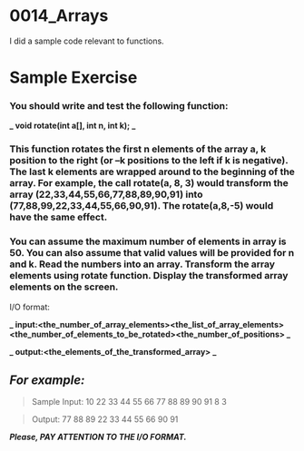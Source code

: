 # 0014_Arrays

I did a sample code relevant to functions.

# Sample Exercise

### You should write and test the following function:

**_ void rotate(int a[], int n, int k); _**

### This function rotates the first n elements of the array a, k position to the right (or –k positions to the left if k is negative). The last k elements are wrapped around to the beginning of the array. For example, the call rotate(a, 8, 3) would transform the array (22,33,44,55,66,77,88,89,90,91) into (77,88,99,22,33,44,55,66,90,91). The rotate(a,8,-5) would have the same effect.

### You can assume the maximum number of elements in array is 50. You can also assume that valid values will be provided for n and k. Read the numbers into an array. Transform the array elements using rotate function. Display the transformed array elements on the screen.

I/O format:

**_ input:<the_number_of_array_elements><the_list_of_array_elements><the_number_of_elements_to_be_rotated><the_number_of_positions> _**

**_ output:<the_elements_of_the_transformed_array> _**

*For example:*
--

>Sample Input: 10 22 33 44 55 66 77 88 89 90 91 8 3

>Output: 77 88 89 22 33 44 55 66 90 91

**_Please, PAY ATTENTION TO THE I/O FORMAT._**